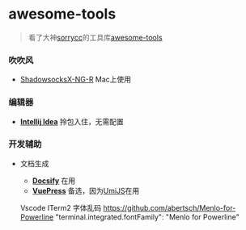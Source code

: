 # awesome-tools

> 看了大神[sorrycc](https://github.com/sorrycc)的工具库[awesome-tools](https://github.com/sorrycc/awesome-tools/blob/master/README.md)

### 吹吹风

- [ShadowsocksX-NG-R](https://github.com/qinyuhang/ShadowsocksX-NG-R/releases) Mac上使用

### 编辑器

- [**Intellij Idea**](https://www.jetbrains.com/idea/) 拎包入住，无需配置

### 开发辅助

- 文档生成
  - [**Docsify**](https://docsify.js.org/#/) 在用
  - [**VuePress**](https://vuepress.vuejs.org/zh/) 备选，因为[UmiJS](https://umijs.org/zh/)在用
  
  Vscode ITerm2 字体乱码
  https://github.com/abertsch/Menlo-for-Powerline
  "terminal.integrated.fontFamily": "Menlo for Powerline"
